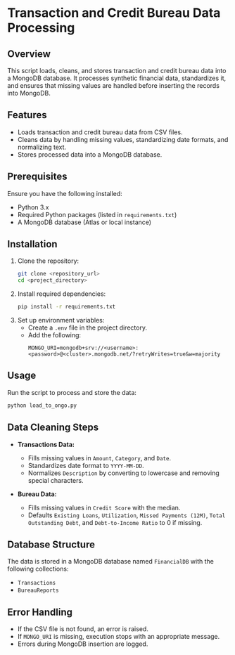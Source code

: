 # Transaction and Credit Bureau Data Processing

## Overview

This script loads, cleans, and stores transaction and credit bureau data into a MongoDB database. It processes synthetic financial data, standardizes it, and ensures that missing values are handled before inserting the records into MongoDB.

## Features

- Loads transaction and credit bureau data from CSV files.
- Cleans data by handling missing values, standardizing date formats, and normalizing text.
- Stores processed data into a MongoDB database.

## Prerequisites

Ensure you have the following installed:

- Python 3.x
- Required Python packages (listed in `requirements.txt`)
- A MongoDB database (Atlas or local instance)

## Installation

1. Clone the repository:
   ```sh
   git clone <repository_url>
   cd <project_directory>
   ```
2. Install required dependencies:
   ```sh
   pip install -r requirements.txt
   ```
3. Set up environment variables:
   - Create a `.env` file in the project directory.
   - Add the following:
     ```
     MONGO_URI=mongodb+srv://<username>:<password>@<cluster>.mongodb.net/?retryWrites=true&w=majority
     ```

## Usage

Run the script to process and store the data:

```sh
python load_to_ongo.py
```

## Data Cleaning Steps

- **Transactions Data:**

  - Fills missing values in `Amount`, `Category`, and `Date`.
  - Standardizes date format to `YYYY-MM-DD`.
  - Normalizes `Description` by converting to lowercase and removing special characters.

- **Bureau Data:**

  - Fills missing values in `Credit Score` with the median.
  - Defaults `Existing Loans`, `Utilization`, `Missed Payments (12M)`, `Total Outstanding Debt`, and `Debt-to-Income Ratio` to 0 if missing.

## Database Structure

The data is stored in a MongoDB database named `FinancialDB` with the following collections:

- `Transactions`
- `BureauReports`

## Error Handling

- If the CSV file is not found, an error is raised.
- If `MONGO_URI` is missing, execution stops with an appropriate message.
- Errors during MongoDB insertion are logged.

